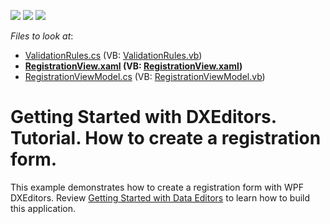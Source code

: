 <!-- default badges list -->
![](https://img.shields.io/endpoint?url=https://codecentral.devexpress.com/api/v1/VersionRange/128644289/14.2.3%2B)
[![](https://img.shields.io/badge/Open_in_DevExpress_Support_Center-FF7200?style=flat-square&logo=DevExpress&logoColor=white)](https://supportcenter.devexpress.com/ticket/details/E4575)
[![](https://img.shields.io/badge/📖_How_to_use_DevExpress_Examples-e9f6fc?style=flat-square)](https://docs.devexpress.com/GeneralInformation/403183)
<!-- default badges end -->
<!-- default file list -->
*Files to look at*:

* [ValidationRules.cs](./CS/RegistrationForm.Lesson5/Common/ValidationRules.cs) (VB: [ValidationRules.vb](./VB/RegistrationForm.Lesson5/Common/ValidationRules.vb))
* **[RegistrationView.xaml](./CS/RegistrationForm.Lesson5/View/RegistrationView.xaml) (VB: [RegistrationView.xaml](./VB/RegistrationForm.Lesson5/View/RegistrationView.xaml))**
* [RegistrationViewModel.cs](./CS/RegistrationForm.Lesson5/ViewModel/RegistrationViewModel.cs) (VB: [RegistrationViewModel.vb](./VB/RegistrationForm.Lesson5/ViewModel/RegistrationViewModel.vb))
<!-- default file list end -->
# Getting Started with DXEditors. Tutorial. How to create a registration form.


<p>This example demonstrates how to create a registration form with WPF DXEditors. Review <a href="https://docs.devexpress.com/WPF/17676/controls-and-libraries/data-editors/getting-started/how-to-create-a-registration-form/starting-point">Getting Started with Data Editors</a> to learn how to build this application.</p>

<br/>


